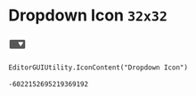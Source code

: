 # Dropdown Icon `32x32`
<img src="/img/Dropdown%20Icon.png" width=32 height=32>

``` CSharp
EditorGUIUtility.IconContent("Dropdown Icon")
```
```
-6022152695219369192
```
